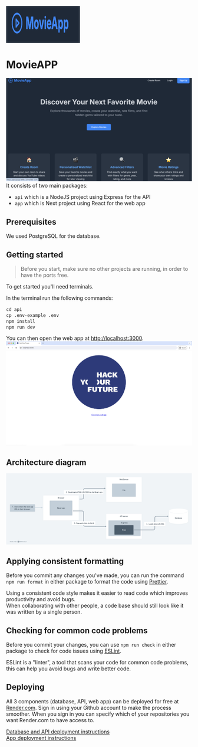 <img src="https://github.com/l0rians/groupApp/blob/main/Screenshot%202025-02-02%20at%2022.42.58.png" alt="image" width="200px" height="100px">

# MovieAPP

<img src="https://github.com/l0rians/groupApp/blob/main/Screenshot%202025-02-02%20at%2022.57.16.png" alt="image" >
It consists of two main packages:

- `api` which is a NodeJS project using Express for the API
- `app` which is Next project using React for the web app


## Prerequisites

We used PostgreSQL for the database.

## Getting started

> Before you start, make sure no other projects are running, in order to have the ports free.

To get started you'll need terminals.

In the  terminal run the following commands:

```
cd api
cp .env-example .env
npm install
npm run dev
```



You can then open the web app at [http://localhost:3000](http://localhost:3000).
![Testing the app with a browser](./images/app_test.png)


 






                                    
   


          

     
   




## Architecture diagram

![Architecture](./images/architecture.png)

## Applying consistent formatting

Before you commit any changes you've made, you can run the command `npm run format` in either package to format the code using [Prettier](https://prettier.io/).

Using a consistent code style makes it easier to read code which improves productivity and avoid bugs.  
When collaborating with other people, a code base should still look like it was written by a single person.

## Checking for common code problems

Before you commit your changes, you can use `npm run check` in either package to check for code issues using [ESLint](https://eslint.org/).

ESLint is a "linter", a tool that scans your code for common code problems, this can help you avoid bugs and write better code.

## Deploying

All 3 components (database, API, web app) can be deployed for free at [Render.com](https://render.com).
Sign in using your Github account to make the process smoother.
When you sign in you can specify which of your repositories you want Render.com to have access to.

[Database and API deployment instructions](./api/README.md#deploying)  
[App deployment instructions](./app/README.md#deploying-a-static-web-app)
